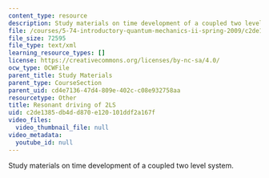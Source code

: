```yaml
---
content_type: resource
description: Study materials on time development of a coupled two level system.
file: /courses/5-74-introductory-quantum-mechanics-ii-spring-2009/c2de1385db4dd870e120101ddf2a167f_MIT5_74s09_study02.xmcd
file_size: 72595
file_type: text/xml
learning_resource_types: []
license: https://creativecommons.org/licenses/by-nc-sa/4.0/
ocw_type: OCWFile
parent_title: Study Materials
parent_type: CourseSection
parent_uid: cd4e7136-47d4-809e-402c-c08e932758aa
resourcetype: Other
title: Resonant driving of 2LS
uid: c2de1385-db4d-d870-e120-101ddf2a167f
video_files:
  video_thumbnail_file: null
video_metadata:
  youtube_id: null
---
```

Study materials on time development of a coupled two level system.